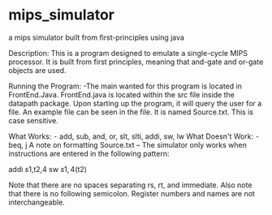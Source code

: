 mips_simulator
==============

a mips simulator built from first-principles using java


Description: This is a program designed to emulate a single-cycle MIPS processor. It is built from first principles, meaning that and-gate and or-gate objects are used.

Running the Program:
-The main wanted for this program is located in FrontEnd.Java. FrontEnd.java is located within the src file inside the datapath package. Upon starting up the program, it will query the user for a file. An example file can be seen in the file. It is named Source.txt. This is case sensitive.

What Works:
  ⁃	add, sub, and, or, slt, slti, addi, sw, lw
What Doesn't Work:
	⁃	beq,  j
A note on formatting Source.txt – The simulator only works when instructions are entered in the following pattern:

addi $s1,$t2,4
sw $s1,4($t2)


Note that there are no spaces separating rs, rt, and immediate. Also note that there is no following semicolon. Register numbers and names are not interchangeable.
